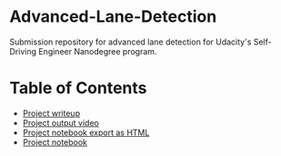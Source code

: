 # Advanced-Lane-Detection
Submission repository for advanced lane detection for Udacity's Self-Driving Engineer Nanodegree program.


Table of Contents
=================

  * [Project writeup](writeup.md)
  * [Project output video](projectvideo_output.mp4)
  * [Project notebook export as HTML](submission-code.html)
  * [Project notebook](submission-code.ipynb)
